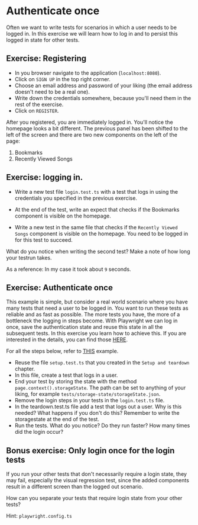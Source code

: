 # Authenticate once

Often we want to write tests for scenarios in which a user needs to be logged in. In this exercise we will learn how to log in and to persist this logged in state for other tests.

## Exercise: Registering

- In you browser navigate to the application (`localhost:8080`).
- Click on `SIGN UP` in the top right corner.
- Choose an email address and password of your liking (the email address doesn't need to be a real one).
- Write down the credentials somewhere, because you'll need them in the rest of the exercise.
- Click on `REGISTER`.

After you registered, you are immediately logged in. You'll notice the homepage looks a bit different. The previous panel has been shifted to the left of the screen and there are two new components on the left of the page:

1. Bookmarks
2. Recently Viewed Songs

## Exercise: logging in.

- Write a new test file `login.test.ts` with a test that logs in using the credentials you specified in the previous exercise.

- At the end of the test, write an expect that checks if the Bookmarks component is visible on the homepage.
- Write a new test in the same file that checks if the `Recently Viewed Songs` component is visible on the homepage. You need to be logged in for this test to succeed.

What do you notice when writing the second test?
Make a note of how long your testrun takes.

As a reference: In my case it took about `9` seconds.

## Exercise: Authenticate once

This example is simple, but consider a real world scenario where you have many tests that need a user to be logged in. You want to run these tests as reliable and as fast as possible. The more tests you have, the more of a bottleneck the logging in steps become.
With Playwright we can log in once, save the authentication state and reuse this state in all the subsequent tests. In this exercise you learn how to achieve this. If you are interested in the details, you can find those [HERE](https://playwright.dev/docs/auth).

For all the steps below, refer to [THIS](https://playwright.dev/docs/auth#basic-shared-account-in-all-tests) example.

- Reuse the file `setup.test.ts` that you created in the `Setup and teardown` chapter.
- In this file, create a test that logs in a user.
- End your test by  storing the state with the method `page.context().storageState`. The path can be set to anything of your liking, for example `tests/storage-state/storageState.json`.
- Remove the login steps in your tests in the `login.test.ts` file.
- In the teardown.test.ts file add a test that logs out a user. Why is this needed? What happens if you don't do this? Remember to write the storagestate at the end of the test.
- Run the tests. What do you notice? Do they run faster? How many times did the login occur?


## Bonus exercise: Only login once for the login tests

If you run your other tests that don't necessarily require a login state, they may fail, especially the visual regression test, since the added components result in a different screen than the logged out scenario.

How can you separate your tests that require login state from your other tests?

Hint: `playwright.config.ts` 
